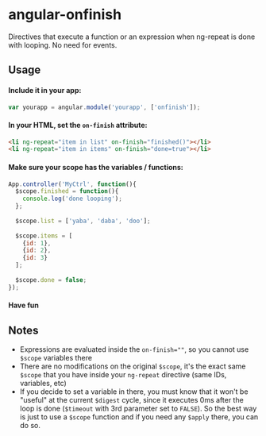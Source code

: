 angular-onfinish
================

Directives that execute a function or an expression when ng-repeat is done with looping. No need for events.

## Usage

#### Include it in your app:

```js
var yourapp = angular.module('yourapp', ['onfinish']);
```

#### In your HTML, set the `on-finish` attribute:

```html
<li ng-repeat="item in list" on-finish="finished()"></li>
<li ng-repeat="item in items" on-finish="done=true"></li>
```

#### Make sure your scope has the variables / functions:

```js
App.controller('MyCtrl', function(){
  $scope.finished = function(){
    console.log('done looping');
  };
  
  $scope.list = ['yaba', 'daba', 'doo'];
  
  $scope.items = [
    {id: 1},
    {id: 2},
    {id: 3}
  ];
  
  $scope.done = false;
});
```

#### Have fun

## Notes

* Expressions are evaluated inside the `on-finish=""`, so you cannot use `$scope`  variables there
* There are no modifications on the original `$scope`, it's the exact same `$scope` that you have inside your `ng-repeat` directive (same IDs, variables, etc)
* If you decide to set a variable in there, you must know that it won't be "useful" at the current `$digest` cycle, since it executes 0ms after the loop is done (`$timeout` with 3rd parameter set to `FALSE`). So the best way is just to use a `$scope` function and if you need any `$apply` there, you can do so.
